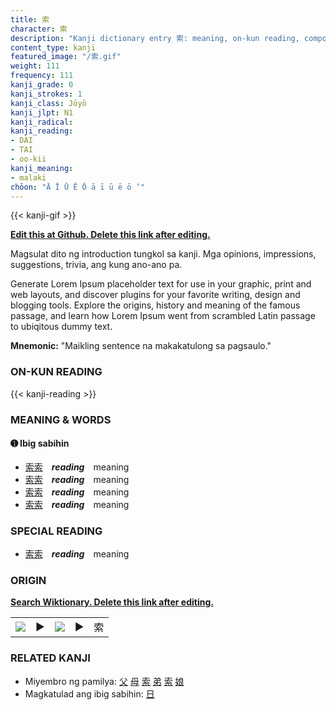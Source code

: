 ```yaml
---
title: 索
character: 索
description: "Kanji dictionary entry 索: meaning, on-kun reading, compounds, origin, related kanji"
content_type: kanji
featured_image: "/索.gif"
weight: 111
frequency: 111
kanji_grade: 0
kanji_strokes: 1
kanji_class: Jōyō
kanji_jlpt: N1
kanji_radical: 
kanji_reading: 
- DAI
- TAI
- oo-kii
kanji_meaning:
- malaki
chōon: "Ā Ī Ū Ē Ō ā ī ū ē ō ’"
---
```

[//]: # (Don't edit the line below. Kanji animated GIF code is automatically generated.)
{{< kanji-gif >}}

[//]: # (Edit below this line.)

**[Edit this at Github. Delete this link after editing.](https://github.com/tim0g/tim/tree/main/content/kanji/索/index.md)**

Magsulat dito ng introduction tungkol sa kanji. Mga opinions, impressions, suggestions, trivia, ang kung ano-ano pa.

Generate Lorem Ipsum placeholder text for use in your graphic, print and web layouts, and discover plugins for your favorite writing, design and blogging tools. Explore the origins, history and meaning of the famous passage, and learn how Lorem Ipsum went from scrambled Latin passage to ubiqitous dummy text.
 
**Mnemonic:** "Maikling sentence na makakatulong sa pagsaulo."

### ON-KUN READING

[//]: # (Don't edit the line below. ON-KUN READING code is automatically generated.)
{{< kanji-reading >}}

### MEANING & WORDS

#### ➊ **Ibig sabihin**
  - [索](../索)[索](../索)　***reading***　meaning
  - [索](../索)[索](../索)　***reading***　meaning
  - [索](../索)[索](../索)　***reading***　meaning
  - [索](../索)[索](../索)　***reading***　meaning

### SPECIAL READING
  - [索](../索)[索](../索)　***reading***　meaning

### ORIGIN

**[Search Wiktionary. Delete this link after editing.](https://wiktionary.org/wiki/索)**
<table class="kanji-table"><tr><td>
<img src="60px-索-bronze.svg.png">
</td><td>▶</td><td>
<img src="60px-索-oracle.svg.png">
</td><td>▶</td>
<td class="kanji-origin">索</td>
</tr></table>

### RELATED KANJI
- Miyembro ng pamilya: [父](../父) [母](../母) [索](../索) [弟](../弟) [索](../索) [娘](../娘)
- Magkatulad ang ibig sabihin: [日](../日)
